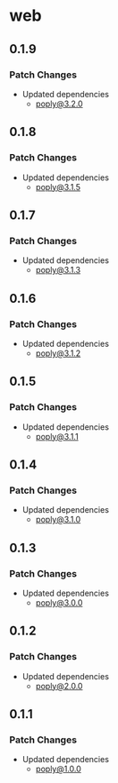 # web

## 0.1.9

### Patch Changes

- Updated dependencies
  - poply@3.2.0

## 0.1.8

### Patch Changes

- Updated dependencies
  - poply@3.1.5

## 0.1.7

### Patch Changes

- Updated dependencies
  - poply@3.1.3

## 0.1.6

### Patch Changes

- Updated dependencies
  - poply@3.1.2

## 0.1.5

### Patch Changes

- Updated dependencies
  - poply@3.1.1

## 0.1.4

### Patch Changes

- Updated dependencies
  - poply@3.1.0

## 0.1.3

### Patch Changes

- Updated dependencies
  - poply@3.0.0

## 0.1.2

### Patch Changes

- Updated dependencies
  - poply@2.0.0

## 0.1.1

### Patch Changes

- Updated dependencies
  - poply@1.0.0
